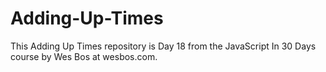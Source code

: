 # Adding-Up-Times
This Adding Up Times repository is Day 18 from the JavaScript In 30 Days course by Wes Bos at wesbos.com.
